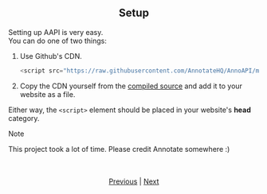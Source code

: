 <h2 align="center">Setup</h2>

Setting up AAPI is very easy.<br>
You can do one of two things:<br>

1. Use Github's CDN.
    ```js
    <script src="https://raw.githubusercontent.com/AnnotateHQ/AnnoAPI/master/dist/bundle.js">
    ```
2. Copy the CDN yourself from the [compiled source](https://raw.githubusercontent.com/AnnotateHQ/AnnoAPI/master/dist/bundle.js) and add it to your website as a file.<br>

Either way, the `<script>` element should be placed in your website's **head** category.

> [!NOTE]
> This project took a lot of time. Please credit Annotate somewhere :)

<br>
<br>
<div align="center">
    <a href="./1_welcome.md">Previous</a> | <a href="./3_basics.md">Next</a>
</div>